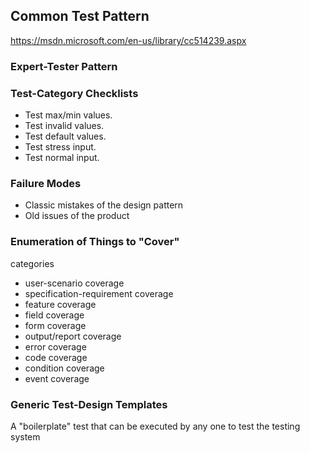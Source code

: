 ## Common Test Pattern
https://msdn.microsoft.com/en-us/library/cc514239.aspx

### Expert-Tester Pattern

### Test-Category Checklists
- Test max/min values.
- Test invalid values.
- Test default values.
- Test stress input.
- Test normal input.

### Failure Modes
- Classic mistakes of the design pattern
- Old issues of the product

### Enumeration of Things to "Cover"
categories
- user-scenario coverage
- specification-requirement coverage
- feature coverage
- field coverage
- form coverage
- output/report coverage
- error coverage
- code coverage
- condition coverage
- event coverage

### Generic Test-Design Templates
A "boilerplate" test that can be executed by any one to test the testing system
